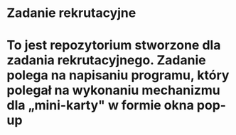 <h1>Zadanie rekrutacyjne<h1>
To jest repozytorium stworzone dla zadania rekrutacyjnego. Zadanie polega na napisaniu programu, który polegał na wykonaniu mechanizmu dla „mini-karty" w formie okna pop-up 
